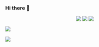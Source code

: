 ### Hi there 👋




<div align="center">
	<img src="https://img.shields.io/badge/HTML5-E34F26?style=flat&logo=HTML5&logoColor=white" />
	<img src="https://img.shields.io/badge/CSS3-1572B6?style=flat&logo=CSS3&logoColor=white" />
	<img src="https://img.shields.io/badge/Python-3776AB?style=flat&logo=Python&logoColor=White" />
</div>


<img src="https://github-readme-stats.vercel.app/api/top-langs/?username=lhjwork&layout=compact"><br><br>
<img src="https://github-readme-stats.vercel.app/api?username=lhjwork&show_icons=true">
